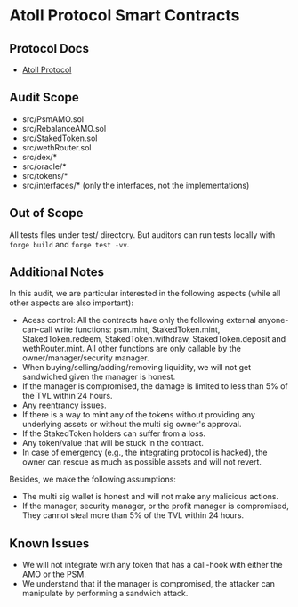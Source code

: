 # Atoll Protocol Smart Contracts

## Protocol Docs
- [Atoll Protocol](https://docs.atoll.money/)

## Audit Scope
- src/PsmAMO.sol
- src/RebalanceAMO.sol
- src/StakedToken.sol
- src/wethRouter.sol
- src/dex/*
- src/oracle/*
- src/tokens/*
- src/interfaces/* (only the interfaces, not the implementations)

## Out of Scope
All tests files under test/ directory. But auditors can run tests locally with `forge build` and `forge test -vv`.

## Additional Notes
In this audit, we are particular interested in the following aspects (while all other aspects are also important):
- Acess control: All the contracts have only the following external anyone-can-call write functions: psm.mint, StakedToken.mint, StakedToken.redeem, StakedToken.withdraw, StakedToken.deposit and wethRouter.mint. All other functions are only callable by the owner/manager/security manager.
- When buying/selling/adding/removing liquidity, we will not get sandwiched given the manager is honest.
- If the manager is compromised, the damage is limited to less than 5% of the TVL within 24 hours.
- Any reentrancy issues.
- If there is a way to mint any of the tokens without providing any underlying assets or without the multi sig owner's approval.
- If the StakedToken holders can suffer from a loss.
- Any token/value that will be stuck in the contract.
- In case of emergency (e.g., the integrating protocol is hacked), the owner can rescue as much as possible assets and will not revert.

Besides, we make the following assumptions:
- The multi sig wallet is honest and will not make any malicious actions.
- If the manager, security manager, or the profit manager is compromised, They cannot steal more than 5% of the TVL within 24 hours.

## Known Issues
- We will not integrate with any token that has a call-hook with either the AMO or the PSM.
- We understand that if the manager is compromised, the attacker can manipulate by performing a sandwich attack.
